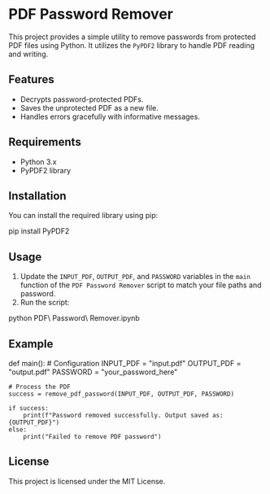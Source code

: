 # PDF Password Remover

This project provides a simple utility to remove passwords from protected PDF files using Python. It utilizes the `PyPDF2` library to handle PDF reading and writing.

## Features

- Decrypts password-protected PDFs.
- Saves the unprotected PDF as a new file.
- Handles errors gracefully with informative messages.

## Requirements

- Python 3.x
- PyPDF2 library

## Installation

You can install the required library using pip:


pip install PyPDF2


## Usage

1. Update the `INPUT_PDF`, `OUTPUT_PDF`, and `PASSWORD` variables in the `main` function of the `PDF Password Remover` script to match your file paths and password.
2. Run the script:


python PDF\ Password\ Remover.ipynb


## Example


def main():
    # Configuration
    INPUT_PDF = "input.pdf"
    OUTPUT_PDF = "output.pdf"
    PASSWORD = "your_password_here"
    
    # Process the PDF
    success = remove_pdf_password(INPUT_PDF, OUTPUT_PDF, PASSWORD)
    
    if success:
        print(f"Password removed successfully. Output saved as: {OUTPUT_PDF}")
    else:
        print("Failed to remove PDF password")


## License

This project is licensed under the MIT License.
